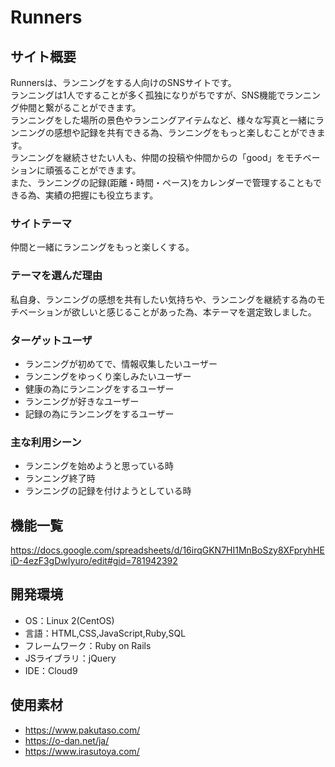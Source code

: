 # Runners

## サイト概要
Runnersは、ランニングをする人向けのSNSサイトです。  
ランニングは1人ですることが多く孤独になりがちですが、SNS機能でランニング仲間と繋がることができます。  
ランニングをした場所の景色やランニングアイテムなど、様々な写真と一緒にランニングの感想や記録を共有できる為、ランニングをもっと楽しむことができます。  
ランニングを継続させたい人も、仲間の投稿や仲間からの「good」をモチベーションに頑張ることができます。  
また、ランニングの記録(距離・時間・ペース)をカレンダーで管理することもできる為、実績の把握にも役立ちます。

### サイトテーマ
仲間と一緒にランニングをもっと楽しくする。

### テーマを選んだ理由
私自身、ランニングの感想を共有したい気持ちや、ランニングを継続する為のモチベーションが欲しいと感じることがあった為、本テーマを選定致しました。

### ターゲットユーザ
- ランニングが初めてで、情報収集したいユーザー
- ランニングをゆっくり楽しみたいユーザー
- 健康の為にランニングをするユーザー
- ランニングが好きなユーザー
- 記録の為にランニングをするユーザー

### 主な利用シーン
- ランニングを始めようと思っている時
- ランニング終了時
- ランニングの記録を付けようとしている時

## 機能一覧
https://docs.google.com/spreadsheets/d/16irqGKN7HI1MnBoSzy8XFpryhHEiD-4ezF3gDwIyuro/edit#gid=781942392

## 開発環境
- OS：Linux 2(CentOS)
- 言語：HTML,CSS,JavaScript,Ruby,SQL
- フレームワーク：Ruby on Rails
- JSライブラリ：jQuery
- IDE：Cloud9

## 使用素材
- https://www.pakutaso.com/
- https://o-dan.net/ja/
- https://www.irasutoya.com/